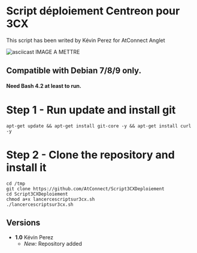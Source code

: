 # Script déploiement Centreon pour 3CX

This script has been writed by Kévin Perez for AtConnect Anglet

![asciicast](http://www.atconnect.net/images/header/logo.png)
IMAGE A METTRE

## Compatible with Debian 7/8/9 only.
#### Need Bash 4.2 at least to run.

# Step 1 - Run update and install git
```
apt-get update && apt-get install git-core -y && apt-get install curl -y

```
# Step 2 - Clone the repository and install it
```
cd /tmp
git clone https://github.com/AtConnect/Script3CXDeploiement
cd Script3CXDeploiement
chmod a+x lancercescriptsur3cx.sh
./lancercescriptsur3cx.sh
```


## Versions
- **1.0** Kévin Perez
  - *New:* Repository added
